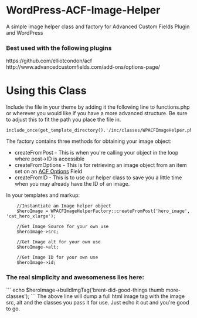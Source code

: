 WordPress-ACF-Image-Helper
==========================

A simple image helper class and factory for Advanced Custom Fields Plugin and WordPress

<h3>Best used with the following plugins</h3>
https://github.com/elliotcondon/acf<br>
http://www.advancedcustomfields.com/add-ons/options-page/

<h1>Using this Class</h1>

Include the file in your theme by adding it the following line to functions.php or wherever you would like if you have a more advanced structure. Be sure to adjust this to fit the path you place the file in.
```
include_once(get_template_directory().'/inc/classes/WPACFImageHelper.php');
```
The factory contains three methods for obtaining your image object:
<ul>
<li>createFromPost - This is when you're calling your object in the loop where post->ID is accessible</li>
<li>createFromOptions - This is for retrieving an image object from an item set on an <a href="http://www.advancedcustomfields.com/add-ons/options-page/">ACF Options</a> Field</li>
<li>createFromID - This is to use our helper class to save you a little time when you may already have the ID of an image.</li>
</ul>
In your templates and markup:

```
    //Instantiate an Image helper object
    $heroImage = WPACFImageHelperFactory::createFromPost('hero_image', 'cat_hero_xlarge');

    //Get Image Source for your own use
    $heroImage->src;

    //Get Image alt for your own use
    $heroImage->alt;

    //Get Image ID for your own use
    $heroImage->id;

```

<h3>The real simplicity and awesomeness lies here:</h3>
```
echo $heroImage->buildImgTag('brent-did-good-things thumb more-classes');
```
The above line will dump a full html image tag with the image src, alt and the classes you pass it for use. Just echo it out and you're good to go.